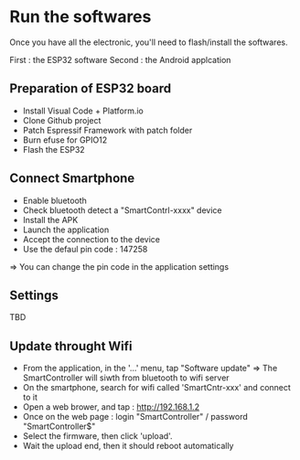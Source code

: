 # Run the softwares

Once you have all the electronic, you'll need to flash/install the softwares.

First : the ESP32 software
Second : the Android applcation

## Preparation of ESP32 board

- Install Visual Code + Platform.io
- Clone Github project
- Patch Espressif Framework with patch folder
- Burn efuse for GPIO12
- Flash the ESP32

## Connect Smartphone

- Enable bluetooth
- Check bluetooth detect a "SmartContrl-xxxx" device
- Install the APK
- Launch the application
- Accept the connection to the device
- Use the defaul pin code : 147258

=> You can change the pin code in the application settings

## Settings

TBD

## Update throught Wifi

- From the application, in the '...' menu, tap "Software update"
=> The SmartController will siwth from bluetooth to wifi server
- On the smartphone, search for wifi called 'SmartCntr-xxx' and connect to it
- Open a web brower, and tap : http://192.168.1.2
- Once on the web page : login "SmartController" / password "SmartController$"
- Select the firmware, then click 'upload'.
- Wait the upload end, then it should reboot automatically

